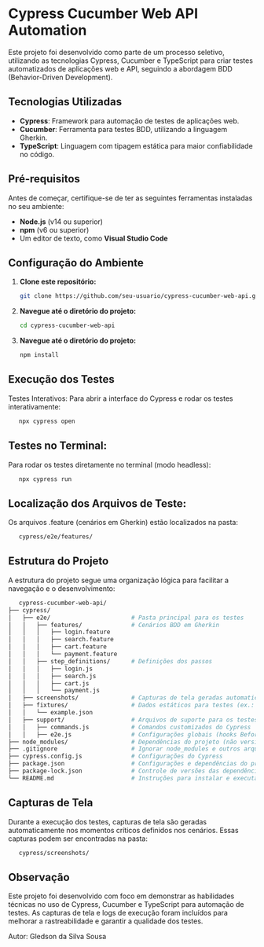 # Cypress Cucumber Web API Automation

Este projeto foi desenvolvido como parte de um processo seletivo, utilizando as tecnologias Cypress, Cucumber e TypeScript para criar testes automatizados de aplicações web e API, seguindo a abordagem BDD (Behavior-Driven Development).

## Tecnologias Utilizadas
- **Cypress**: Framework para automação de testes de aplicações web.
- **Cucumber**: Ferramenta para testes BDD, utilizando a linguagem Gherkin.
- **TypeScript**: Linguagem com tipagem estática para maior confiabilidade no código.

## Pré-requisitos
Antes de começar, certifique-se de ter as seguintes ferramentas instaladas no seu ambiente:
- **Node.js** (v14 ou superior)
- **npm** (v6 ou superior)
- Um editor de texto, como **Visual Studio Code**

## Configuração do Ambiente
1. **Clone este repositório:**
   ```bash
   git clone https://github.com/seu-usuario/cypress-cucumber-web-api.git
   ```

2. **Navegue até o diretório do projeto:**
   ```bash
   cd cypress-cucumber-web-api
   ```

3. **Navegue até o diretório do projeto:**
   ```bash  
   npm install
   ```

## Execução dos Testes
Testes Interativos:
Para abrir a interface do Cypress e rodar os testes interativamente:
```bash  
   npx cypress open
   ```

## Testes no Terminal:
Para rodar os testes diretamente no terminal (modo headless):
```bash  
   npx cypress run
   ```

## Localização dos Arquivos de Teste:
Os arquivos .feature (cenários em Gherkin) estão localizados na pasta:
```bash  
   cypress/e2e/features/
   ```

## Estrutura do Projeto
A estrutura do projeto segue uma organização lógica para facilitar a navegação e o desenvolvimento:
```bash  
   cypress-cucumber-web-api/
├── cypress/
│   ├── e2e/                       # Pasta principal para os testes
│   │   ├── features/              # Cenários BDD em Gherkin
│   │   │   ├── login.feature
│   │   │   ├── search.feature
│   │   │   ├── cart.feature
│   │   │   └── payment.feature
│   │   ├── step_definitions/      # Definições dos passos
│   │   │   ├── login.js
│   │   │   ├── search.js
│   │   │   ├── cart.js
│   │   │   └── payment.js
│   ├── screenshots/               # Capturas de tela geradas automaticamente
│   ├── fixtures/                  # Dados estáticos para testes (ex.: JSON)
│   │   └── example.json
│   ├── support/                   # Arquivos de suporte para os testes
│   │   ├── commands.js            # Comandos customizados do Cypress
│   │   ├── e2e.js                 # Configurações globais (hooks Before/After)
├── node_modules/                  # Dependências do projeto (não versionar)
├── .gitignore                     # Ignorar node_modules e outros arquivos
├── cypress.config.js              # Configurações do Cypress
├── package.json                   # Configurações e dependências do projeto
├── package-lock.json              # Controle de versões das dependências
└── README.md                      # Instruções para instalar e executar os testes
   ```

## Capturas de Tela
Durante a execução dos testes, capturas de tela são geradas automaticamente nos momentos críticos definidos nos cenários. Essas capturas podem ser encontradas na pasta:
```bash  
   cypress/screenshots/
   ```

## Observação
Este projeto foi desenvolvido com foco em demonstrar as habilidades técnicas no uso de Cypress, Cucumber e TypeScript para automação de testes. As capturas de tela e logs de execução foram incluídos para melhorar a rastreabilidade e garantir a qualidade dos testes.

Autor: Gledson da Silva Sousa